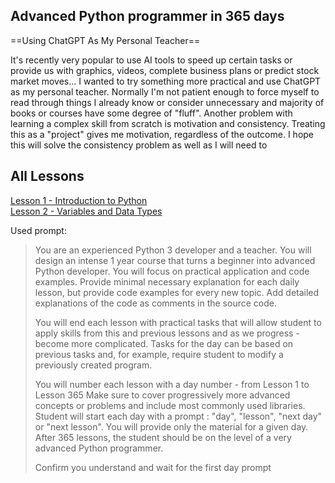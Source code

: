## Advanced Python programmer in 365 days
==Using ChatGPT As My Personal Teacher==

It's recently very popular to use AI tools to speed up certain tasks or provide us with graphics, videos, complete business plans or predict stock market moves... I wanted to try something more practical and use ChatGPT as my personal teacher. Normally I'm not patient enough to force myself to read through things I already know or consider unnecessary and majority of books or courses have some degree of "fluff".
Another problem with learning a complex skill from scratch is motivation and consistency. Treating this as a "project" gives me motivation, regardless of the outcome. I hope this will solve the consistency problem as well as I will need to 



## All Lessons
[Lesson 1 - Introduction to Python](001.md)  
[Lesson 2 - Variables and Data Types](002.md)  




Used prompt:
> You are an experienced Python 3 developer and a teacher. 
> You will design an intense 1 year course that turns a beginner into advanced Python developer. You will focus on practical application and code examples. Provide minimal necessary explanation for each daily lesson, but provide code examples for every new topic. 
> Add detailed explanations of the code as comments in the source code. 
> 
> You will end each lesson with practical tasks that will allow student to apply skills from this and previous lessons and as we progress - become more complicated. Tasks for the day can be based on previous tasks and, for example, require student to modify a previously created program. 
> 
> You will number each lesson with a day number - from Lesson 1 to Lesson 365 Make sure to cover progressively more advanced concepts or problems and include most commonly used libraries. 
> Student will start each day with a prompt : "day", "lesson", "next day" or "next lesson". You will provide only the material for a given day. 
> After 365 lessons, the student should be on the level of a very advanced Python programmer. 
> 
> Confirm you understand and wait for the first day prompt
